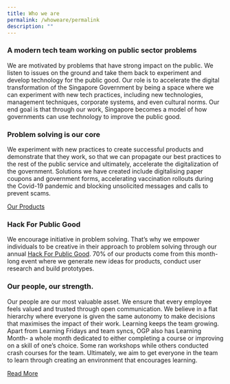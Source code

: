 ```yaml
---
title: Who we are
permalink: /whoweare/permalink
description: ""
---
```

### A modern tech team working on public sector problems

  
We are motivated by problems that have strong impact on the public. We listen to issues on the ground and take them back to experiment and develop technology for the public good. Our role is to accelerate the digital transformation of the Singapore Government by being a space where we can experiment with new tech practices, including new technologies, management techniques, corporate systems, and even cultural norms. Our end goal is that through our work, Singapore becomes a model of how governments can use technology to improve the public good.

### Problem solving is our core
We experiment with new practices to create successful products and demonstrate that they work, so that we can propagate our best practices to the rest of the public service and ultimately, accelerate the digitalization of the government. Solutions we have created include digitalising paper coupons and government forms, accelerating vaccination rollouts during the Covid-19 pandemic and blocking unsolicited messages and calls to prevent scams.

[Our Products](open.gov.sg)

### Hack For Public Good
We encourage initiative in problem solving. That’s why we empower individuals to be creative in their approach to problem solving through our annual [Hack For Public Good](/hfpg/permalink). 70% of our products come from this month-long event where we generate new ideas for products, conduct user research and build prototypes.

### Our people, our strength.

Our people are our most valuable asset. We ensure that every employee feels valued and trusted through open communication. We believe in a flat hierarchy where everyone is given the same autonomy to make decisions that maximises the impact of their work. Learning keeps the team growing. Apart from Learning Fridays and team syncs, OGP also has Learning Month- a whole month dedicated to either completing a course or improving on a skill of one’s choice. Some ran workshops while others conducted crash courses for the team. Ultimately, we aim to get everyone in the team to learn through creating an environment that encourages learning.

[Read More](open.gov.sg)